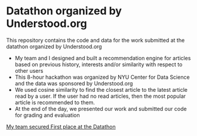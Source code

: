 # Datathon organized by Understood.org

This repository contains the code and data for the work submitted at the datathon organized by Understood.org


- My team and I designed and built a recommendation engine for articles based on previous history, interests and/or similarity with respect to other users
- This 8-hour hackathon was organized by NYU Center for Data Science and the data was sponsored by Understood.org
- We used cosine similarity to find the closest article to the latest article read by a user. If the user had no read articles, then the most popular article is recommended to them. 
- At the end of the day, we presented our work and submitted our code for grading and evaluation

<ins> My team secured First place at the Datathon </ins>


